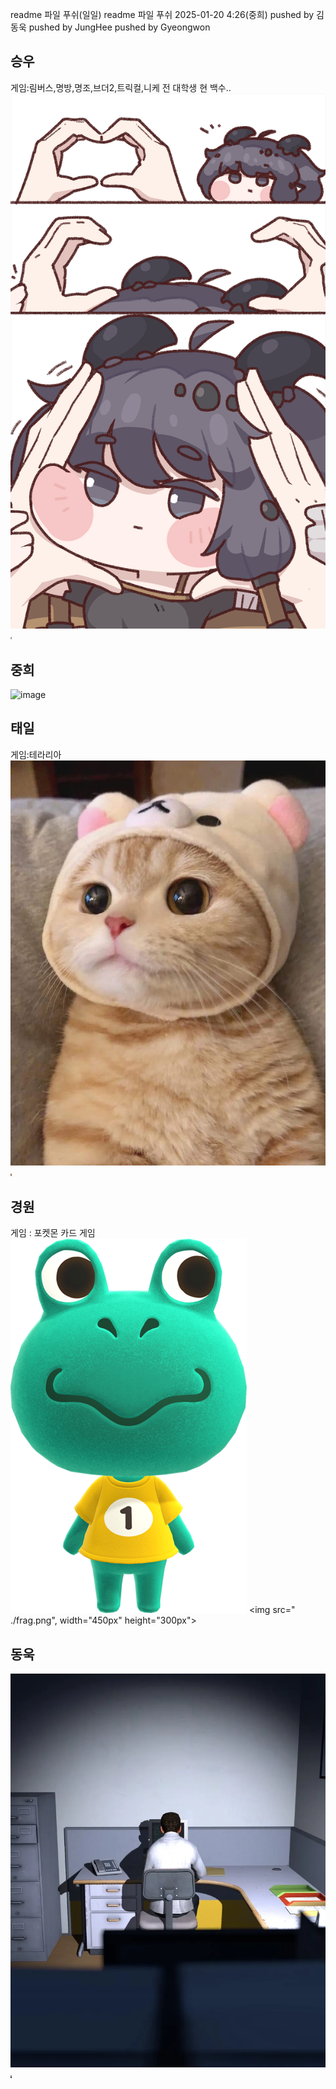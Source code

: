 readme 파일 푸쉬(일일)
readme 파일 푸쉬 2025-01-20 4:26(중희)
pushed by 김동욱
pushed by JungHee
pushed by Gyeongwon

## 승우
게임:림버스,명방,명조,브더2,트릭컬,니케
전 대학생 현 백수..
![poster](./kidi.png)
<img src=" ./kidi.png" width= "2px" height = "4px" ></img>

## 중희
![image](https://github.com/user-attachments/assets/2915d3d2-10cc-49e3-98b8-e0c70c6057c4)
<img src="[ ./kidi.png](https://github.com/user-attachments/assets/2915d3d2-10cc-49e3-98b8-e0c70c6057c4)" width= "2px" height = "4px" ></img>
<img src="[ ./kidi.png](https://github.com/user-attachments/assets/2915d3d2-10cc-49e3-98b8-e0c70c6057c4)" width= "0.1px" height = "0.1px" ></img>

## 태일
게임:테라리아
![poster](./Cat.jpg)
<img src=" ./Cat.jpg" width= "2px" height = "4px" ></img>

## 경원
게임 : 포켓몬 카드 게임
![image](./frag.png)
<img src=" ./frag.png", width="450px" height="300px"></img>

## 동욱
![poster](./stanleyparable.webp)<img src="./stanleyparable.webp" width= "2px" height = "4px" ></img>